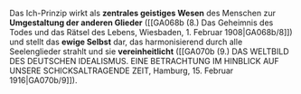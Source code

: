 
Das Ich-Prinzip wirkt als **zentrales geistiges Wesen** des Menschen zur **Umgestaltung der anderen Glieder** ([[GA068b (8.) Das Geheimnis des Todes und das Rätsel des Lebens, Wiesbaden, 1. Februar 1908|GA068b/8]]) und stellt das **ewige Selbst** dar, das harmonisierend durch alle Seelenglieder strahlt und sie **vereinheitlicht** ([[GA070b (9.) DAS WELTBILD DES DEUTSCHEN IDEALISMUS. EINE BETRACHTUNG IM HINBLICK AUF UNSERE SCHICKSALTRAGENDE ZEIT, Hamburg, 15. Februar 1916|GA070b/9]]).
